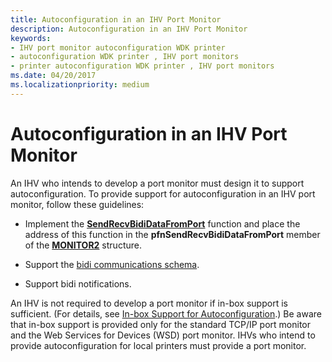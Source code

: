 ```yaml
---
title: Autoconfiguration in an IHV Port Monitor
description: Autoconfiguration in an IHV Port Monitor
keywords:
- IHV port monitor autoconfiguration WDK printer
- autoconfiguration WDK printer , IHV port monitors
- printer autoconfiguration WDK printer , IHV port monitors
ms.date: 04/20/2017
ms.localizationpriority: medium
---
```


# Autoconfiguration in an IHV Port Monitor


An IHV who intends to develop a port monitor must design it to support autoconfiguration. To provide support for autoconfiguration in an IHV port monitor, follow these guidelines:

-   Implement the [**SendRecvBidiDataFromPort**](/previous-versions/ff562071(v=vs.85)) function and place the address of this function in the **pfnSendRecvBidiDataFromPort** member of the [**MONITOR2**](/windows-hardware/drivers/ddi/winsplp/ns-winsplp-_monitor2) structure.

-   Support the [bidi communications schema](./bidi-communications-schema-reference.md).

-   Support bidi notifications.

An IHV is not required to develop a port monitor if in-box support is sufficient. (For details, see [In-box Support for Autoconfiguration](in-box-support-for-autoconfiguration.md).) Be aware that in-box support is provided only for the standard TCP/IP port monitor and the Web Services for Devices (WSD) port monitor. IHVs who intend to provide autoconfiguration for local printers must provide a port monitor.

 

